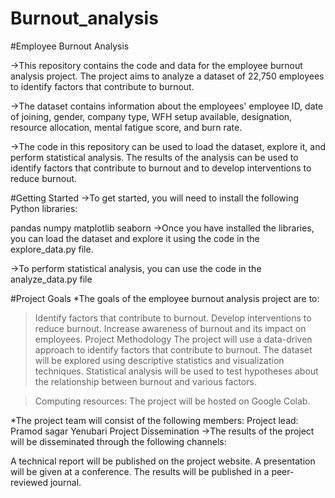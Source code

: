# Burnout_analysis
#Employee Burnout Analysis

->This repository contains the code and data for the employee burnout analysis project. The project aims to analyze a dataset of 22,750 employees to identify factors that contribute to burnout.

->The dataset contains information about the employees' employee ID, date of joining, gender, company type, WFH setup available, designation, resource allocation, mental fatigue score, and burn rate.

->The code in this repository can be used to load the dataset, explore it, and perform statistical analysis. The results of the analysis can be used to identify factors that contribute to burnout and to develop interventions to reduce burnout.

#Getting Started
->To get started, you will need to install the following Python libraries:

  pandas
  numpy
  matplotlib
  seaborn
->Once you have installed the libraries, you can load the dataset and explore it using the code in the explore_data.py file.

->To perform statistical analysis, you can use the code in the analyze_data.py file

#Project Goals
*The goals of the employee burnout analysis project are to:

>Identify factors that contribute to burnout.
>Develop interventions to reduce burnout.
>Increase awareness of burnout and its impact on employees.
>Project Methodology
>The project will use a data-driven approach to identify factors that contribute to burnout. The dataset will be explored using descriptive statistics and visualization techniques. Statistical analysis will be used to test hypotheses about 
 the relationship between burnout and various factors.

>Computing resources: The project will be hosted on Google Colab.

*The project team will consist of the following members:
  Project lead: Pramod sagar Yenubari
  Project Dissemination
->The results of the project will be disseminated through the following channels:

A technical report will be published on the project website.
A presentation will be given at a conference.
The results will be published in a peer-reviewed journal.
